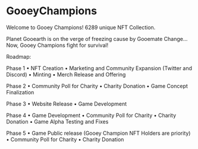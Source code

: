 # GooeyChampions
Welcome to Gooey Champions! 6289 unique NFT Collection.

Planet Gooearth is on the verge of freezing cause by Gooemate Change... 
Now, Gooey Champions fight for survival!


Roadmap:

Phase 1
• NFT Creation
• Marketing and Community Expansion (Twitter and Discord)
• Minting
• Merch Release and Offering

Phase 2
• Community Poll for Charity
• Charity Donation
• Game Concept Finalization

Phase 3
• Website Release
• Game Development

Phase 4
• Game Development
• Community Poll for Charity
• Charity Donation
• Game Alpha Testing and Fixes

Phase 5
• Game Public release (Gooey Champion NFT Holders are priority)
• Community Poll for Charity
• Charity Donation 

